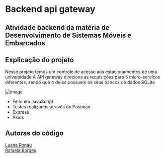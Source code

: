 # Backend api gateway
## Atividade backend da matéria de Desenvolvimento de Sistemas Móveis e Embarcados

## Explicação do projeto
Nesse projeto temos um controle de acesso aos estacionamentos de uma universidade
A API gateway direciona as requisições para 5 micro-serviços diferentes, sendo que 4 deles possuem os seus bancos de dados SQLite 

![image](https://github.com/LuanaRonau/Backend_apigateway/assets/128744972/b0d5ffa3-8948-4521-901c-3eb3a9f428e1)



- Feito em JavaScript
- Testes realizados através do Postman
- Express
- Axios

## Autoras do código 
<a href=https://github.com/LuanaRonau/>Luana Ronau<a/> <br/>
<a href=https://github.com/rafasborges)/>Rafaela Borges<a/>



